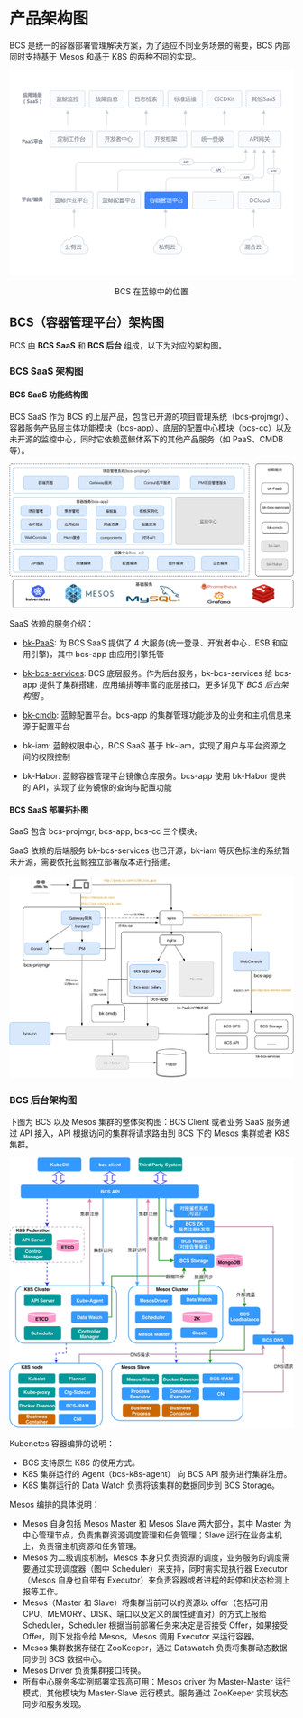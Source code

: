 # 产品架构图

BCS 是统一的容器部署管理解决方案，为了适应不同业务场景的需要，BCS 内部同时支持基于 Mesos 和基于 K8S 的两种不同的实现。

![BCS 在蓝鲸中的位置](media/BCS%20%E5%9C%A8%E8%93%9D%E9%B2%B8%E4%B8%AD%E7%9A%84%E4%BD%8D%E7%BD%AE.png)
<center>BCS 在蓝鲸中的位置</center>

## BCS（容器管理平台）架构图

BCS 由 **BCS SaaS** 和 **BCS 后台** 组成，以下为对应的架构图。

### BCS SaaS 架构图

#### BCS SaaS 功能结构图
BCS SaaS 作为 BCS 的上层产品，包含已开源的项目管理系统（bcs-projmgr）、容器服务产品层主体功能模块（bcs-app）、底层的配置中心模块（bcs-cc）以及未开源的监控中心，同时它依赖蓝鲸体系下的其他产品服务（如 PaaS、CMDB 等）。

![](media/15674159010680.jpg)

SaaS 依赖的服务介绍：
- [bk-PaaS](https://github.com/Tencent/bk-PaaS): 为 BCS SaaS 提供了 4 大服务(统一登录、开发者中心、ESB 和应用引擎)，其中 bcs-app 由应用引擎托管

- [bk-bcs-services](https://github.com/Tencent/bk-bcs): BCS 底层服务。作为后台服务，bk-bcs-services 给 bcs-app 提供了集群搭建，应用编排等丰富的底层接口，更多详见下 *BCS 后台架构图* 。

- [bk-cmdb](https://github.com/Tencent/bk-cmdb): 蓝鲸配置平台。bcs-app 的集群管理功能涉及的业务和主机信息来源于配置平台

- bk-iam: 蓝鲸权限中心，BCS SaaS 基于 bk-iam，实现了用户与平台资源之间的权限控制

- bk-Habor: 蓝鲸容器管理平台镜像仓库服务。bcs-app 使用 bk-Habor 提供的 API，实现了业务镜像的查询与配置功能

#### BCS SaaS 部署拓扑图
SaaS 包含 bcs-projmgr, bcs-app, bcs-cc 三个模块。

SaaS 依赖的后端服务 bk-bcs-services 也已开源，bk-iam 等灰色标注的系统暂未开源，需要依托蓝鲸独立部署版本进行搭建。

![](media/15677593863168.jpg)

### BCS 后台架构图

下图为 BCS 以及 Mesos 集群的整体架构图：BCS Client 或者业务 SaaS 服务通过 API 接入，API 根据访问的集群将请求路由到 BCS 下的 Mesos 集群或者 K8S 集群。

![](media/15674155869369.jpg)

Kubenetes 容器编排的说明：
* BCS 支持原生 K8S 的使用方式。
* K8S 集群运行的 Agent（bcs-k8s-agent） 向 BCS API 服务进行集群注册。
* K8S 集群运行的 Data Watch 负责将该集群的数据同步到 BCS Storage。

Mesos 编排的具体说明：
* Mesos 自身包括 Mesos Master 和 Mesos Slave 两大部分，其中 Master 为中心管理节点，负责集群资源调度管理和任务管理；Slave 运行在业务主机上，负责宿主机资源和任务管理。
* Mesos 为二级调度机制，Mesos 本身只负责资源的调度，业务服务的调度需要通过实现调度器（图中 Scheduler）来支持，同时需实现执行器 Executor（Mesos 自身也自带有 Executor）来负责容器或者进程的起停和状态检测上报等工作。
* Mesos（Master 和 Slave）将集群当前可以的资源以 offer（包括可用 CPU、MEMORY、DISK、端口以及定义的属性键值对）的方式上报给 Scheduler，Scheduler 根据当前部署任务来决定是否接受 Offer，如果接受 Offer，则下发指令给 Mesos，Mesos 调用 Executor 来运行容器。
* Mesos 集群数据存储在 ZooKeeper，通过 Datawatch 负责将集群动态数据同步到 BCS 数据中心。
* Mesos Driver 负责集群接口转换。
* 所有中心服务多实例部署实现高可用：Mesos driver 为 Master-Master 运行模式，其他模块为 Master-Slave 运行模式。服务通过 ZooKeeper 实现状态同步和服务发现。
